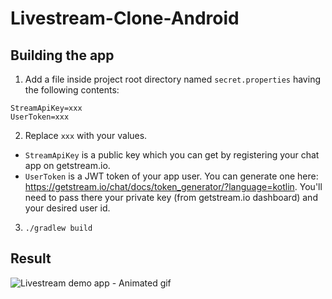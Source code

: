 # Livestream-Clone-Android

## Building the app
1. Add a file inside project root directory named `secret.properties` having the following contents:
```
StreamApiKey=xxx
UserToken=xxx
```
2. Replace `xxx` with your values. 

* `StreamApiKey` is a public key which you can get by registering your chat app on getstream.io.
* `UserToken` is a JWT token of your app user. You can generate one here: https://getstream.io/chat/docs/token_generator/?language=kotlin. You'll need to pass there your private key (from getstream.io dashboard) and your desired user id.

3. `./gradlew build`

## Result
![Livestream demo app - Animated gif](demo/demo.gif)
